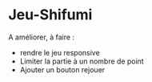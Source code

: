 # Jeu-Shifumi

A améliorer, à faire :
- rendre le jeu responsive
- Limiter la partie à un nombre de point
- Ajouter un bouton rejouer 
